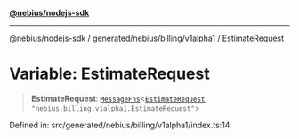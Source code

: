 [**@nebius/nodejs-sdk**](../../../../../README.md)

***

[@nebius/nodejs-sdk](../../../../../README.md) / [generated/nebius/billing/v1alpha1](../README.md) / EstimateRequest

# Variable: EstimateRequest

> **EstimateRequest**: [`MessageFns`](../../../../../runtime/protos/core/interfaces/MessageFns.md)\<[`EstimateRequest`](../interfaces/EstimateRequest.md), `"nebius.billing.v1alpha1.EstimateRequest"`\>

Defined in: src/generated/nebius/billing/v1alpha1/index.ts:14
